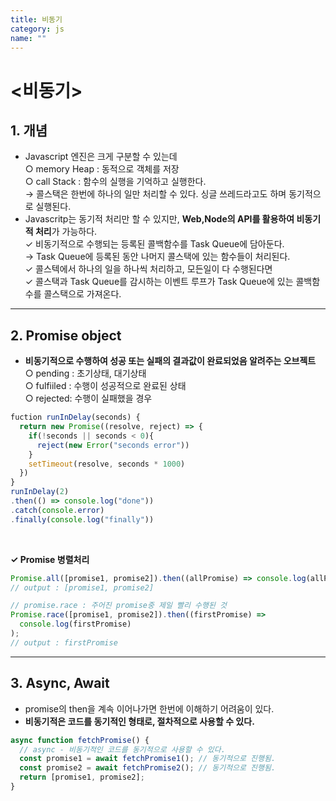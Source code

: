 ```yaml
---
title: 비동기
category: js
name: ""
---
```


# <비동기>

## 1. 개념

- Javascript 엔진은 크게 구분할 수 있는데  
  ○ memory Heap : 동적으로 객체를 저장  
  ○ call Stack : 함수의 실행을 기억하고 실행한다.  
  → 콜스택은 한번에 하나의 일만 처리할 수 있다. 싱글 쓰레드라고도 하며 동기적으로 실행된다.
- Javascritp는 동기적 처리만 할 수 있지만, **Web,Node의 API를 활용하여 비동기적 처리**가 가능하다.  
  ✓ 비동기적으로 수행되는 등록된 콜백함수를 Task Queue에 담아둔다.  
   → Task Queue에 등록된 동안 나머지 콜스택에 있는 함수들이 처리된다.  
  ✓ 콜스텍에서 하나의 일을 하나씩 처리하고, 모든일이 다 수행된다면  
  ✓ 콜스택과 Task Queue를 감시하는 이벤트 루프가 Task Queue에 있는 콜백함수를 콜스택으로 가져온다.

---

## 2. Promise object

- **비동기적으로 수행하여 성공 또는 실패의 결과값이 완료되었음 알려주는 오브젝트**  
   ○ pending : 초기상태, 대기상태  
   ○ fulfiiled : 수행이 성공적으로 완료된 상태  
   ○ rejected: 수행이 실패했을 경우

```javascript
fuction runInDelay(seconds) {
  return new Promise((resolve, reject) => {
    if(!seconds || seconds < 0){
      reject(new Error("seconds error"))
    }
    setTimeout(resolve, seconds * 1000)
  })
}
runInDelay(2)
.then(() => console.log("done"))
.catch(console.error)
.finally(console.log("finally"))
```

<br />

**✓ Promise 병렬처리**

```javascript
Promise.all([promise1, promise2]).then((allPromise) => console.log(allPromise));
// output : [promise1, promise2]

// promise.race : 주어진 promise중 제일 빨리 수행된 것
Promise.race([promise1, promise2]).then((firstPromise) =>
  console.log(firstPromise)
);
// output : firstPromise
```

---

## 3. Async, Await

- promise의 then을 계속 이어나가면 한번에 이해하기 어려움이 있다.
- **비동기적은 코드를 동기적인 형태로, 절차적으로 사용할 수 있다.**

```javascript
async function fetchPromise() {
  // async - 비동기적인 코드를 동기적으로 사용할 수 있다.
  const promise1 = await fetchPromise1(); // 동기적으로 진행됨.
  const promise2 = await fetchPromise2(); // 동기적으로 진행됨.
  return [promise1, promise2];
}
```
